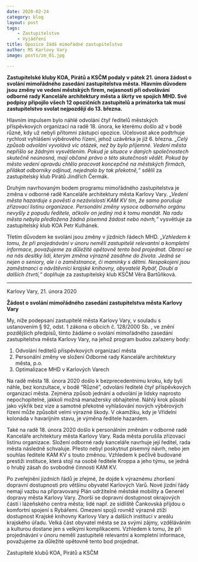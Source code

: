 ```yaml
---
date: 2020-02-24
category: blog
layout: post
tags:
    - Zastupitelstvo
    - Vyjádření
title: Opozice žádá mimořádné zastupitelstvo
author: MS Karlovy Vary
image: posts/zm_01.jpg

---
```

**Zastupitelské kluby KOA, Pirátů a KSČM podaly v pátek 21. února žádost o svolání mimořádného zasedání zastupitelstva města. Hlavním důvodem jsou změny ve vedení městských firem, nejasnosti při odvolávání odborné rady Kanceláře architektury města a škrty ve spojích MHD. Své podpisy připojilo všech 12 opozičních zastupitelů a primátorka tak musí zastupitelstvo svolat nejpozději do 13. března.**

Hlavním impulsem bylo náhlé odvolání čtyř ředitelů městských příspěvkových organizací na radě 18. února, ke kterému došlo až v bodě různé, kdy už nebyli přítomni zástupci opozice. Účelovost akce podtrhuje rychlost vyhlášení výběrového řízení, jehož uzávěrka je již  6. března. *„Celý způsob odvolání vyvolává víc otázek, než by bylo příjemné. Vedení města nepřišlo se žádným vysvětlením. Pokud je situace v daných společnostech skutečně neúnosná, mají občané právo o této skutečnosti vědět. Pokud by město vedení opravdu chtělo pracovat koncepčně na městských firmách, přilákat odborníky odjinud, nejednalo by tak překotně,“* sdělil za zastupitelský klub Pirátů Jindřich Čermák.

Druhým navrhovaným bodem programu mimořádného zastupitelstva je změna v odborné radě Kanceláře architektury města Karlovy Vary. *„Vedení města hazarduje s pověstí a nezávislostí KAM KV tím, že samo porušuje zřizovací listinu organizace. Personální změny vysoce odborného orgánu nevyšly z popudu ředitele, ačkoliv on jediný má k tomu mandát. Na radu města nebyla předložena žádná písemná žádost nebo návrh,“* vysvětluje za zastupitelský klub KOA Petr Kulhánek.

Třetím důvodem ke svolání jsou změny v jízdních řádech MHD. *„Vzhledem k tomu, že při projednávání v únoru neměli zastupitelé relevantní a kompletní informace, považujeme za důležité opětovně tento bod projednat. Obrací se na nás desítky lidí, kterým změna výrazně zasáhne do života. Jedná se nejen o seniory, ale i o zaměstnance, či maminky s dětmi. Nespokojeni jsou zaměstnanci a návštěvníci krajské knihovny, obyvatelé Rybář, Doubí a dalších čtvrtí,“* doplňuje za zastupitelský klub KSČM Věra Bartůňková.

---


Karlovy Vary, 21. února 2020

**Žádost o svolání mimořádného zasedání zastupitelstva města Karlovy Vary**

My, níže podepsaní zastupitelé města Karlovy Vary, v souladu s ustanovením § 92, odst. 1 zákona o obcích č. 128/2000 Sb. , ve znění pozdějších předpisů, tímto žádáme o svolání mimořádného zasedání zastupitelstva města Karlovy Vary, na jehož program budou zařazeny body:

1) Odvolání ředitelů příspěvkových organizací města
2) Personální změny ve složení Odborné rady Kanceláře architektury města, p.o.
3) Optimalizace MHD v Karlových Varech

Na radě města 18. února 2020 došlo k bezprecedentnímu kroku, kdy byli náhle, bez konzultace, v bodě “Různé”, odvoláni ředitelé čtyř příspěvkových organizací města. Zejména způsob jednání a odvolání je lidsky naprosto nepochopitelné, jakkoli možná manažersky obhajitelné. Náhlý krok působí jako výkřik bez vize a samotné překotné vyhlašování nových výběrových řízení může způsobit velmi výrazné škody. V okamžiku, kdy je Vřídelní kolonáda v havarijním stavu, je výměna ředitele hazardem.

Také na radě 18. února 2020 došlo k personálním změnám v odborné radě Kanceláře architektury města Karlovy Vary. Rada města porušila zřizovací listinu organizace. Složení odborné rady kanceláře navrhuje její ředitel, rada města následně schvaluje. Přesto nebyl poskytnut písemný návrh, nebo jen souhlas ředitele KAM KV s touto změnou. Vzhledem k pečlivě budované prestiži instituce, která stojí na osobě ředitele Kroppa a jeho týmu, se jedná o hrubý zásah do svobodné činnosti KAM KV.

Po zveřejnění jízdních řádů je zřejmé, že dojde k výraznému zhoršení dopravní dostupnosti pro většinu obyvatel Karlových Varů. Nové jízdní řády nemají vazbu na připravovaný Plán udržitelné městské mobility a Generel dopravy města Karlovy Vary. Zhorší se dopravní dostupnost okrajových částí i lázeňského centra města; lidé např. ze sídliště Čankovská přijdou o komfortní spojení s Rybářemi. Omezení spojů rovněž výrazně ztíží dostupnost Krajské knihovny Karlovy Vary a dalších institucí v areálu krajského úřadu. Velká část obyvatel města se za svými zájmy, vzděláváním a kulturou dostane jen s velkými komplikacemi. Vzhledem k tomu, že při projednávání v únoru neměli zastupitelé relevantní a kompletní informace, považujeme za důležité opětovně tento bod projednat.

Zastupitelé klubů KOA, Pirátů a KSČM
